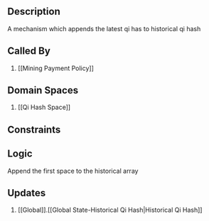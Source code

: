 ## Description

A mechanism which appends the latest qi has to historical qi hash
## Called By
1. [[Mining Payment Policy]]
## Domain Spaces
1. [[Qi Hash Space]]
## Constraints
## Logic
Append the first space to the historical array

## Updates

1. [[Global]].[[Global State-Historical Qi Hash|Historical Qi Hash]]
